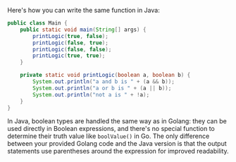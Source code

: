  Here's how you can write the same function in Java:

```java
public class Main {
    public static void main(String[] args) {
        printLogic(true, false);
        printLogic(false, true);
        printLogic(false, false);
        printLogic(true, true);
    }

    private static void printLogic(boolean a, boolean b) {
        System.out.println("a and b is " + (a && b));
        System.out.println("a or b is " + (a || b));
        System.out.println("not a is " + !a);
    }
}
```

In Java, boolean types are handled the same way as in Golang: they can be used directly in Boolean expressions, and there's no special function to determine their truth value like `boolValue()` in Go.
The only difference between your provided Golang code and the Java version is that the output statements use parentheses around the expression for improved readability.
